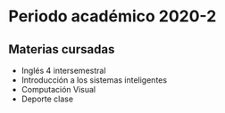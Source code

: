 # Periodo académico 2020-2

## Materias cursadas

* Inglés 4 intersemestral
* Introducción a los sistemas inteligentes
* Computación Visual
* Deporte clase
